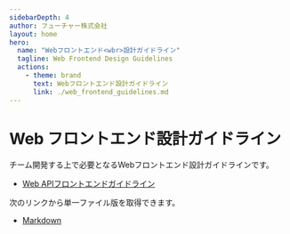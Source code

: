 ```yaml
---
sidebarDepth: 4
author: フューチャー株式会社
layout: home
hero:
  name: "Webフロントエンド<wbr>設計ガイドライン"
  tagline: Web Frontend Design Guidelines
  actions:
    - theme: brand
      text: Webフロントエンド設計ガイドライン
      link: ./web_frontend_guidelines.md
---
```


# Web フロントエンド設計ガイドライン

チーム開発する上で必要となるWebフロントエンド設計ガイドラインです。

- [Web APIフロントエンドガイドライン](web_frontend_guidelines.md)

次のリンクから単一ファイル版を取得できます。

- [Markdown](https://github.com/future-architect/arch-guidelines/blob/main/documents/forWebFrontend/web_frontend_guidelines.md)
